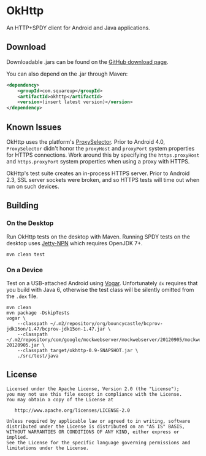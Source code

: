 OkHttp
======

An HTTP+SPDY client for Android and Java applications.


Download
--------

Downloadable .jars can be found on the [GitHub download page][1].

You can also depend on the .jar through Maven:

```xml
<dependency>
    <groupId>com.squareup</groupId>
    <artifactId>okhttp</artifactId>
    <version>(insert latest version)</version>
</dependency>
```


Known Issues
------------

OkHttp uses the platform's [ProxySelector][2]. Prior to Android 4.0, `ProxySelector` didn't honor the `proxyHost` and `proxyPort` system properties for HTTPS connections. Work around this by specifying the `https.proxyHost` and `https.proxyPort` system properties when using a proxy with HTTPS.

OkHttp's test suite creates an in-process HTTPS server. Prior to Android 2.3, SSL server sockets were broken, and so HTTPS tests will time out when run on such devices.


Building
--------

### On the Desktop
Run OkHttp tests on the desktop with Maven. Running SPDY tests on the desktop uses [Jetty-NPN](http://wiki.eclipse.org/Jetty/Feature/NPN) which requires OpenJDK 7+.
```
mvn clean test
```

### On a Device
Test on a USB-attached Android using [Vogar](https://code.google.com/p/vogar/). Unfortunately `dx` requires that you build with Java 6, otherwise the test class will be silently omitted from the `.dex` file.
```
mvn clean
mvn package -DskipTests
vogar \
    --classpath ~/.m2/repository/org/bouncycastle/bcprov-jdk15on/1.47/bcprov-jdk15on-1.47.jar \
    --classpath ~/.m2/repository/com/google/mockwebserver/mockwebserver/20120905/mockwebserver-20120905.jar \
    --classpath target/okhttp-0.9-SNAPSHOT.jar \
    ./src/test/java
```


License
-------

    Licensed under the Apache License, Version 2.0 (the "License");
    you may not use this file except in compliance with the License.
    You may obtain a copy of the License at

       http://www.apache.org/licenses/LICENSE-2.0

    Unless required by applicable law or agreed to in writing, software
    distributed under the License is distributed on an "AS IS" BASIS,
    WITHOUT WARRANTIES OR CONDITIONS OF ANY KIND, either express or implied.
    See the License for the specific language governing permissions and
    limitations under the License.



 [1]: http://github.com/square/okhttp/downloads
 [2]: http://developer.android.com/reference/java/net/ProxySelector.html
